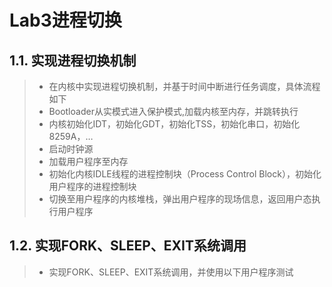 Lab3进程切换
===
1.1. 实现进程切换机制
---
>* 在内核中实现进程切换机制，并基于时间中断进行任务调度，具体流程如下
>* Bootloader从实模式进入保护模式,加载内核至内存，并跳转执行
>* 内核初始化IDT，初始化GDT，初始化TSS，初始化串口，初始化8259A，…
>* 启动时钟源
>* 加载用户程序至内存
>* 初始化内核IDLE线程的进程控制块（Process Control Block），初始化用户程序的进程控制块
>* 切换至用户程序的内核堆栈，弹出用户程序的现场信息，返回用户态执行用户程序

1.2. 实现FORK、SLEEP、EXIT系统调用
---
>* 实现FORK、SLEEP、EXIT系统调用，并使用以下用户程序测试
